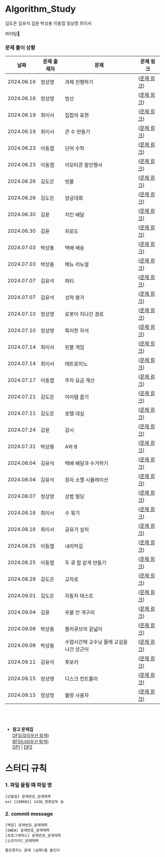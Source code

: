# Algorithm_Study

김도은 김유석 김윤 박상용 이동엽 정상영 최이서

파이팅🍕

### 문제 풀이 상황

| 날짜       | 문제 출제자 | 문제                                      | 문제 링크                                                                                                                                                                                                                                                  |
| ---------- | ----------- | ----------------------------------------- | ---------------------------------------------------------------------------------------------------------------------------------------------------------------------------------------------------------------------------------------------------------- |
| 2024.06.16 | 정상영      | 과제 진행하기                             | ([문제 링크](https://school.programmers.co.kr/learn/courses/30/lessons/176962))                                                                                                                                                                            |
| 2024.06.16 | 정상영      | 빙산                                      | ([문제 링크](https://www.acmicpc.net/problem/2573))                                                                                                                                                                                                        |
| 2024.06.19 | 최이서      | 집합의 표현                               | ([문제 링크](https://www.acmicpc.net/problem/1717))                                                                                                                                                                                                        |
| 2024.06.19 | 최이서      | 큰 수 만들기                              | ([문제 링크](https://school.programmers.co.kr/learn/courses/30/lessons/42883))                                                                                                                                                                             |
| 2024.06.23 | 이동엽      | 단어 수학                                 | ([문제 링크](https://www.acmicpc.net/problem/1339))                                                                                                                                                                                                        |
| 2024.06.23 | 이동엽      | 이모티콘 할인행사                         | ([문제 링크](https://school.programmers.co.kr/learn/courses/30/lessons/150368))                                                                                                                                                                            |
| 2024.06.26 | 김도은      | 빗물                                      | ([문제 링크](https://www.acmicpc.net/problem/14719))                                                                                                                                                                                                       |
| 2024.06.26 | 김도은      | 양궁대회                                  | ([문제 링크](https://school.programmers.co.kr/learn/courses/30/lessons/92342))                                                                                                                                                                             |
| 2024.06.30 | 김윤        | 치킨 배달                                 | ([문제 링크](https://www.acmicpc.net/problem/15686))                                                                                                                                                                                                       |
| 2024.06.30 | 김윤        | 피로도                                    | ([문제 링크](https://school.programmers.co.kr/learn/courses/30/lessons/87946))                                                                                                                                                                             |
| 2024.07.03 | 박상용      | 택배 배송                                 | ([문제 링크](https://www.acmicpc.net/problem/5972))                                                                                                                                                                                                        |
| 2024.07.03 | 박상용      | 메뉴 리뉴얼                               | ([문제 링크](https://school.programmers.co.kr/learn/courses/30/lessons/72411?language=java))                                                                                                                                                               |
| 2024.07.07 | 김유석      | 파티                                      | ([문제 링크](https://www.acmicpc.net/problem/1238))                                                                                                                                                                                                        |
| 2024.07.07 | 김유석      | 성적 평가                                 | ([문제 링크](https://softeer.ai/practice/6250))                                                                                                                                                                                                            |
| 2024.07.10 | 정상영      | 로봇이 지나간 경로                        | ([문제 링크](https://softeer.ai/practice/6275))                                                                                                                                                                                                            |
| 2024.07.10 | 정상영      | 특이한 자석                               | ([문제 링크](https://swexpertacademy.com/main/code/problem/problemDetail.do?contestProbId=AWIeV9sKkcoDFAVH&categoryId=AWIeV9sKkcoDFAVH&categoryType=CODE&problemTitle=&orderBy=INQUERY_COUNT&selectCodeLang=ALL&select-1=&pageSize=10&pageIndex=4))        |
| 2024.07.14 | 최이서      | 핀볼 게임                                 | ([문제 링크](https://swexpertacademy.com/main/code/problem/problemDetail.do?contestProbId=AWXRF8s6ezEDFAUo#none))                                                                                                                                          |
| 2024.07.14 | 최이서      | 테트로미노                                | ([문제 링크](https://www.acmicpc.net/problem/14500))                                                                                                                                                                                                       |
| 2024.07.17 | 이동엽      | 주차 요금 계산                            | ([문제 링크](https://school.programmers.co.kr/learn/courses/30/lessons/92341))                                                                                                                                                                             |
| 2024.07.21 | 김도은      | 아이템 줍기                               | ([문제 링크](https://school.programmers.co.kr/learn/courses/30/lessons/87694))                                                                                                                                                                             |
| 2024.07.21 | 김도은      | 호텔 대실                                 | ([문제 링크](https://school.programmers.co.kr/learn/courses/30/lessons/155651))                                                                                                                                                                            |
| 2024.07.24 | 김윤        | 감시                                      | ([문제 링크](https://www.acmicpc.net/problem/15683))                                                                                                                                                                                                       |
| 2024.07.31 | 박상용      | A와 B                                     | ([문제 링크](https://www.acmicpc.net/problem/12904))                                                                                                                                                                                                       |
| 2024.08.04 | 김유석      | 택배 배달과 수거하기                      | ([문제 링크](https://school.programmers.co.kr/learn/courses/30/lessons/150369))                                                                                                                                                                            |
| 2024.08.04 | 김유석      | 원자 소멸 시뮬레이션                      | ([문제 링크](https://swexpertacademy.com/main/code/problem/problemDetail.do?contestProbId=AWXRFInKex8DFAUo&categoryId=AWXRFInKex8DFAUo&categoryType=CODE&problemTitle=SW&orderBy=FIRST_REG_DATETIME&selectCodeLang=ALL&select-1=&pageSize=10&pageIndex=1)) |
| 2024.08.07 | 정상영      | 상범 빌딩                                 | ([문제 링크](https://www.acmicpc.net/problem/6593))                                                                                                                                                                                                        |
| 2024.08.16 | 최이서      | 수 묶기                                   | ([문제 링크](https://www.acmicpc.net/problem/1744))                                                                                                                                                                                                        |
| 2024.08.16 | 최이서      | 공유기 설치                               | ([문제 링크](https://www.acmicpc.net/problem/2110))                                                                                                                                                                                                        |
| 2024.08.25 | 이동엽      | 내리막길                                  | ([문제 링크](https://www.acmicpc.net/problem/1520))                                                                                                                                                                                                        |
| 2024.08.25 | 이동엽      | 두 큐 합 같게 만들기                      | ([문제 링크](https://school.programmers.co.kr/learn/courses/30/lessons/118667))                                                                                                                                                                            |
| 2024.08.28 | 김도은      | 교차로                                    | ([문제 링크](https://softeer.ai/practice/6256))                                                                                                                                                                                                            |
| 2024.09.01 | 김도은      | 자동차 테스트                             | ([문제 링크](https://softeer.ai/practice/6247))                                                                                                                                                                                                            |
| 2024.09.04 | 김윤        | 우물 안 개구리                            | ([문제 링크](https://softeer.ai/practice/6289))                                                                                                                                                                                                            |
| 2024.09.08 | 박상용      | 폴리큐브의 겉넓이                         | ([문제 링크](https://www.acmicpc.net/problem/2708))                                                                                                                                                                                                        |
| 2024.09.08 | 박상용      | 수업시간에 교수님 몰래 교실을 나간 상근이 | ([문제 링크](https://www.acmicpc.net/problem/2825))                                                                                                                                                                                                        |
| 2024.09.11 | 김유석      | 후보키                                    | ([문제 링크](https://school.programmers.co.kr/learn/courses/30/lessons/42890))                                                                                                                                                                             |
| 2024.09.15 | 정상영      | 디스크 컨트롤러                                    | ([문제 링크](https://school.programmers.co.kr/learn/courses/30/lessons/42627))                                                                                                                                                                             |
| 2024.09.15 | 정상영      | 불량 사용자                                    | ([문제 링크](https://school.programmers.co.kr/learn/courses/30/lessons/64064))                                                                                                                                                                             |

## <br>

- **참고 문제집** <br>
  [DFS(깊이우선 탐색)](https://www.acmicpc.net/problemset?sort=ac_desc&algo=127) <br>
  [BFS(너비우선 탐색)](https://www.acmicpc.net/problemset?sort=ac_desc&algo=126) <br>
  [DP1](https://www.acmicpc.net/workbook/view/7836) | [DP2](https://www.acmicpc.net/problemset?sort=ac_desc&algo=25) <br>

# 스터디 규칙

### 1. 파일 올릴 때 파일 명

```
[년월일] 문제번호_문제제목
ex) [240601] 1436_영화감독 숌
```

### 2. commit message

```
[백준] 문제번호_문제제목
[SWEA] 문제번호_문제제목
[프로그래머스] 문제번호_문제제목
[소프티어]_문제제목

틀린경우는 끝에 (실패)를 붙인다
```
